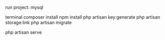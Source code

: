 run project:
mysql
<create database>

terminal
composer install
npm install
php artisan key:generate
php artisan storage:link
php artisan migrate

php artisan serve